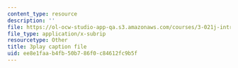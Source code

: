 ```yaml
---
content_type: resource
description: ''
file: https://ol-ocw-studio-app-qa.s3.amazonaws.com/courses/3-021j-introduction-to-modeling-and-simulation-spring-2012/ee8e1faab4fb50b786f0c84612fc9b5f_HkoxlFUerR0.vtt
file_type: application/x-subrip
resourcetype: Other
title: 3play caption file
uid: ee8e1faa-b4fb-50b7-86f0-c84612fc9b5f
---
```

